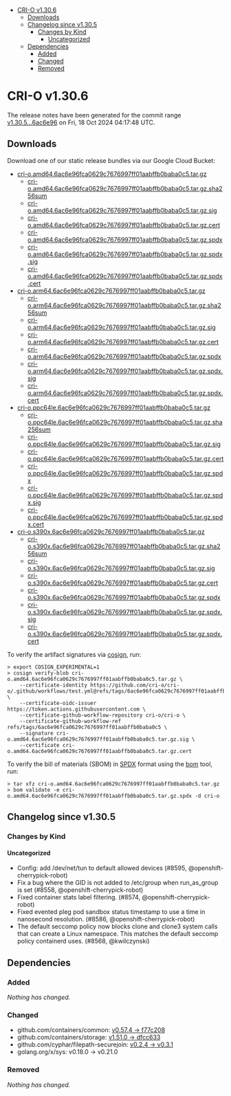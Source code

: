 - [CRI-O v1.30.6](#cri-o-v1306)
  - [Downloads](#downloads)
  - [Changelog since v1.30.5](#changelog-since-v1305)
    - [Changes by Kind](#changes-by-kind)
      - [Uncategorized](#uncategorized)
  - [Dependencies](#dependencies)
    - [Added](#added)
    - [Changed](#changed)
    - [Removed](#removed)

# CRI-O v1.30.6

The release notes have been generated for the commit range
[v1.30.5...6ac6e96](https://github.com/cri-o/cri-o/compare/v1.30.5...v1.30.6) on Fri, 18 Oct 2024 04:17:48 UTC.

## Downloads

Download one of our static release bundles via our Google Cloud Bucket:

- [cri-o.amd64.6ac6e96fca0629c7676997ff01aabffb0baba0c5.tar.gz](https://storage.googleapis.com/cri-o/artifacts/cri-o.amd64.6ac6e96fca0629c7676997ff01aabffb0baba0c5.tar.gz)
  - [cri-o.amd64.6ac6e96fca0629c7676997ff01aabffb0baba0c5.tar.gz.sha256sum](https://storage.googleapis.com/cri-o/artifacts/cri-o.amd64.6ac6e96fca0629c7676997ff01aabffb0baba0c5.tar.gz.sha256sum)
  - [cri-o.amd64.6ac6e96fca0629c7676997ff01aabffb0baba0c5.tar.gz.sig](https://storage.googleapis.com/cri-o/artifacts/cri-o.amd64.6ac6e96fca0629c7676997ff01aabffb0baba0c5.tar.gz.sig)
  - [cri-o.amd64.6ac6e96fca0629c7676997ff01aabffb0baba0c5.tar.gz.cert](https://storage.googleapis.com/cri-o/artifacts/cri-o.amd64.6ac6e96fca0629c7676997ff01aabffb0baba0c5.tar.gz.cert)
  - [cri-o.amd64.6ac6e96fca0629c7676997ff01aabffb0baba0c5.tar.gz.spdx](https://storage.googleapis.com/cri-o/artifacts/cri-o.amd64.6ac6e96fca0629c7676997ff01aabffb0baba0c5.tar.gz.spdx)
  - [cri-o.amd64.6ac6e96fca0629c7676997ff01aabffb0baba0c5.tar.gz.spdx.sig](https://storage.googleapis.com/cri-o/artifacts/cri-o.amd64.6ac6e96fca0629c7676997ff01aabffb0baba0c5.tar.gz.spdx.sig)
  - [cri-o.amd64.6ac6e96fca0629c7676997ff01aabffb0baba0c5.tar.gz.spdx.cert](https://storage.googleapis.com/cri-o/artifacts/cri-o.amd64.6ac6e96fca0629c7676997ff01aabffb0baba0c5.tar.gz.spdx.cert)
- [cri-o.arm64.6ac6e96fca0629c7676997ff01aabffb0baba0c5.tar.gz](https://storage.googleapis.com/cri-o/artifacts/cri-o.arm64.6ac6e96fca0629c7676997ff01aabffb0baba0c5.tar.gz)
  - [cri-o.arm64.6ac6e96fca0629c7676997ff01aabffb0baba0c5.tar.gz.sha256sum](https://storage.googleapis.com/cri-o/artifacts/cri-o.arm64.6ac6e96fca0629c7676997ff01aabffb0baba0c5.tar.gz.sha256sum)
  - [cri-o.arm64.6ac6e96fca0629c7676997ff01aabffb0baba0c5.tar.gz.sig](https://storage.googleapis.com/cri-o/artifacts/cri-o.arm64.6ac6e96fca0629c7676997ff01aabffb0baba0c5.tar.gz.sig)
  - [cri-o.arm64.6ac6e96fca0629c7676997ff01aabffb0baba0c5.tar.gz.cert](https://storage.googleapis.com/cri-o/artifacts/cri-o.arm64.6ac6e96fca0629c7676997ff01aabffb0baba0c5.tar.gz.cert)
  - [cri-o.arm64.6ac6e96fca0629c7676997ff01aabffb0baba0c5.tar.gz.spdx](https://storage.googleapis.com/cri-o/artifacts/cri-o.arm64.6ac6e96fca0629c7676997ff01aabffb0baba0c5.tar.gz.spdx)
  - [cri-o.arm64.6ac6e96fca0629c7676997ff01aabffb0baba0c5.tar.gz.spdx.sig](https://storage.googleapis.com/cri-o/artifacts/cri-o.arm64.6ac6e96fca0629c7676997ff01aabffb0baba0c5.tar.gz.spdx.sig)
  - [cri-o.arm64.6ac6e96fca0629c7676997ff01aabffb0baba0c5.tar.gz.spdx.cert](https://storage.googleapis.com/cri-o/artifacts/cri-o.arm64.6ac6e96fca0629c7676997ff01aabffb0baba0c5.tar.gz.spdx.cert)
- [cri-o.ppc64le.6ac6e96fca0629c7676997ff01aabffb0baba0c5.tar.gz](https://storage.googleapis.com/cri-o/artifacts/cri-o.ppc64le.6ac6e96fca0629c7676997ff01aabffb0baba0c5.tar.gz)
  - [cri-o.ppc64le.6ac6e96fca0629c7676997ff01aabffb0baba0c5.tar.gz.sha256sum](https://storage.googleapis.com/cri-o/artifacts/cri-o.ppc64le.6ac6e96fca0629c7676997ff01aabffb0baba0c5.tar.gz.sha256sum)
  - [cri-o.ppc64le.6ac6e96fca0629c7676997ff01aabffb0baba0c5.tar.gz.sig](https://storage.googleapis.com/cri-o/artifacts/cri-o.ppc64le.6ac6e96fca0629c7676997ff01aabffb0baba0c5.tar.gz.sig)
  - [cri-o.ppc64le.6ac6e96fca0629c7676997ff01aabffb0baba0c5.tar.gz.cert](https://storage.googleapis.com/cri-o/artifacts/cri-o.ppc64le.6ac6e96fca0629c7676997ff01aabffb0baba0c5.tar.gz.cert)
  - [cri-o.ppc64le.6ac6e96fca0629c7676997ff01aabffb0baba0c5.tar.gz.spdx](https://storage.googleapis.com/cri-o/artifacts/cri-o.ppc64le.6ac6e96fca0629c7676997ff01aabffb0baba0c5.tar.gz.spdx)
  - [cri-o.ppc64le.6ac6e96fca0629c7676997ff01aabffb0baba0c5.tar.gz.spdx.sig](https://storage.googleapis.com/cri-o/artifacts/cri-o.ppc64le.6ac6e96fca0629c7676997ff01aabffb0baba0c5.tar.gz.spdx.sig)
  - [cri-o.ppc64le.6ac6e96fca0629c7676997ff01aabffb0baba0c5.tar.gz.spdx.cert](https://storage.googleapis.com/cri-o/artifacts/cri-o.ppc64le.6ac6e96fca0629c7676997ff01aabffb0baba0c5.tar.gz.spdx.cert)
- [cri-o.s390x.6ac6e96fca0629c7676997ff01aabffb0baba0c5.tar.gz](https://storage.googleapis.com/cri-o/artifacts/cri-o.s390x.6ac6e96fca0629c7676997ff01aabffb0baba0c5.tar.gz)
  - [cri-o.s390x.6ac6e96fca0629c7676997ff01aabffb0baba0c5.tar.gz.sha256sum](https://storage.googleapis.com/cri-o/artifacts/cri-o.s390x.6ac6e96fca0629c7676997ff01aabffb0baba0c5.tar.gz.sha256sum)
  - [cri-o.s390x.6ac6e96fca0629c7676997ff01aabffb0baba0c5.tar.gz.sig](https://storage.googleapis.com/cri-o/artifacts/cri-o.s390x.6ac6e96fca0629c7676997ff01aabffb0baba0c5.tar.gz.sig)
  - [cri-o.s390x.6ac6e96fca0629c7676997ff01aabffb0baba0c5.tar.gz.cert](https://storage.googleapis.com/cri-o/artifacts/cri-o.s390x.6ac6e96fca0629c7676997ff01aabffb0baba0c5.tar.gz.cert)
  - [cri-o.s390x.6ac6e96fca0629c7676997ff01aabffb0baba0c5.tar.gz.spdx](https://storage.googleapis.com/cri-o/artifacts/cri-o.s390x.6ac6e96fca0629c7676997ff01aabffb0baba0c5.tar.gz.spdx)
  - [cri-o.s390x.6ac6e96fca0629c7676997ff01aabffb0baba0c5.tar.gz.spdx.sig](https://storage.googleapis.com/cri-o/artifacts/cri-o.s390x.6ac6e96fca0629c7676997ff01aabffb0baba0c5.tar.gz.spdx.sig)
  - [cri-o.s390x.6ac6e96fca0629c7676997ff01aabffb0baba0c5.tar.gz.spdx.cert](https://storage.googleapis.com/cri-o/artifacts/cri-o.s390x.6ac6e96fca0629c7676997ff01aabffb0baba0c5.tar.gz.spdx.cert)

To verify the artifact signatures via [cosign](https://github.com/sigstore/cosign), run:

```console
> export COSIGN_EXPERIMENTAL=1
> cosign verify-blob cri-o.amd64.6ac6e96fca0629c7676997ff01aabffb0baba0c5.tar.gz \
    --certificate-identity https://github.com/cri-o/cri-o/.github/workflows/test.yml@refs/tags/6ac6e96fca0629c7676997ff01aabffb0baba0c5 \
    --certificate-oidc-issuer https://token.actions.githubusercontent.com \
    --certificate-github-workflow-repository cri-o/cri-o \
    --certificate-github-workflow-ref refs/tags/6ac6e96fca0629c7676997ff01aabffb0baba0c5 \
    --signature cri-o.amd64.6ac6e96fca0629c7676997ff01aabffb0baba0c5.tar.gz.sig \
    --certificate cri-o.amd64.6ac6e96fca0629c7676997ff01aabffb0baba0c5.tar.gz.cert
```

To verify the bill of materials (SBOM) in [SPDX](https://spdx.org) format using the [bom](https://sigs.k8s.io/bom) tool, run:

```console
> tar xfz cri-o.amd64.6ac6e96fca0629c7676997ff01aabffb0baba0c5.tar.gz
> bom validate -e cri-o.amd64.6ac6e96fca0629c7676997ff01aabffb0baba0c5.tar.gz.spdx -d cri-o
```

## Changelog since v1.30.5

### Changes by Kind

#### Uncategorized
 - Config: add /dev/net/tun to default allowed devices (#8595, @openshift-cherrypick-robot)
 - Fix a bug where the GID is not added to /etc/group when run_as_group is set (#8558, @openshift-cherrypick-robot)
 - Fixed container stats label filtering. (#8574, @openshift-cherrypick-robot)
 - Fixed evented pleg pod sandbox status timestamp to use a time in nanosecond resolution. (#8586, @openshift-cherrypick-robot)
 - The default seccomp policy now blocks clone and clone3 system calls that can create a Linux namespace. This matches the default seccomp policy containerd uses. (#8568, @kwilczynski)

## Dependencies

### Added
_Nothing has changed._

### Changed
- github.com/containers/common: [v0.57.4 → f77c208](https://github.com/containers/common/compare/v0.57.4...f77c208)
- github.com/containers/storage: [v1.51.0 → dfcc633](https://github.com/containers/storage/compare/v1.51.0...dfcc633)
- github.com/cyphar/filepath-securejoin: [v0.2.4 → v0.3.1](https://github.com/cyphar/filepath-securejoin/compare/v0.2.4...v0.3.1)
- golang.org/x/sys: v0.18.0 → v0.21.0

### Removed
_Nothing has changed._

